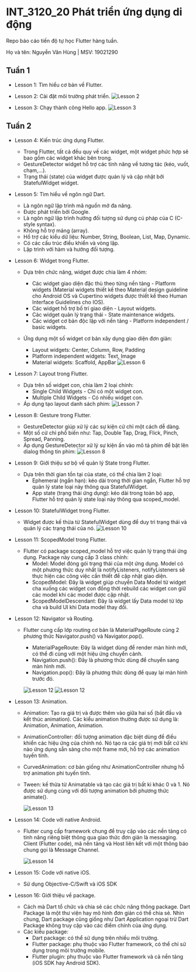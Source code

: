 # INT_3120_20 Phát triển ứng dụng di động

Repo báo cáo tiến độ tự học Flutter hàng tuần.

Họ và tên: Nguyễn Văn Hùng | MSV: 19021290

## Tuần 1

- Lesson 1: Tìm hiểu cơ bản về Flutter.

- Lesson 2: Cài đặt môi trường phát triển.
  ![Lesson 2](images/1.jpg)

- Lesson 3: Chạy thành công Hello app.
  ![Lesson 3](images/2.jpg)

## Tuần 2

- Lesson 4: Kiến trúc ứng dụng Flutter.
  - Trong Flutter, tất cả đều quy về các widget, một widget phức hợp sẽ bao gồm các widget khác bên trong.
  - GestureDetector widget hỗ trợ các tính năng về tương tác (kéo, vuốt, chạm,...).
  - Trạng thái (state) của widget được quản lý và cập nhật bởi StatefulWidget widget.

- Lesson 5: Tìm hiểu về ngôn ngữ Dart.
  - Là ngôn ngữ lập trình mã nguồn mở đa năng.
  - Được phát triển bởi Google.
  - Là ngôn ngữ lập trình hướng đối tượng sử dụng cú pháp của C (C-style syntax).
  - Không hỗ trợ mảng (array).
  - Hồ trợ các kiểu dữ liệu: Number, String, Boolean, List, Map, Dynamic.
  - Có các cấu trúc điều khiển và vòng lặp.
  - Lập trình với hàm và hướng đối tượng.

- Lesson 6: Widget trong Flutter.
  - Dựa trên chức năng, widget được chia làm 4 nhóm:
    - Các widget giao diện đặc thù theo từng nền tảng - Platform widgets (Material widgets thiết kế theo Material design guideline cho Android OS và Cupertino widgets được thiết kế theo Human Interface Guidelines cho IOS).
    - Các widget hỗ trợ bố trí giao diện - Layout widgets.
    - Các widget quản lý trạng thái - State maintenance widgets.
    - Các widget cơ bản độc lập với nền tảng - Platform independent / basic widgets.

  - Ứng dụng một số widget cơ bản xây dụng giao diện đơn giản:
    - Layout widgets: Center, Column, Row, Padding
    - Platform independent widgets: Text, Image
    - Material widgets: Scaffold, AppBar
    ![Lesson 6](images/3.jpg)

- Lesson 7: Layout trong Flutter.
  - Dựa trên số widget con, chia làm 2 loại chính:
    - Single Child Widgets - Chỉ có một widget con.
    - Multiple Child Widgets - Có nhiều widget con.
  - Áp dụng tạo layout danh sách phim:
  ![Lesson 7](images/4.jpg)

- Lesson 8: Gesture trong Flutter.
  - GestureDetector giúp xử lý các sự kiện cử chỉ một cách dễ dàng.
  - Một số cử chỉ phổ biến như: Tap, Double Tap, Drag, Flick, Pinch, Spread, Panning.
  - Áp dụng GestureDetector xử lý sự kiện ấn vào mô tả phim để bật lên dialog thông tin phim:
    ![Lesson 8](images/5.jpg)

- Lesson 9: Giới thiệu sơ bộ về quản lý State trong Flutter.
  - Dựa trên thời gian tồn tại của state, có thể chia làm 2 loại:
    - Ephemeral (ngắn hạn): kéo dài trong thời gian ngắn, Flutter hỗ trợ quản lý state loại này thông qua StatefulWidget.
    - App state (trạng thái ứng dụng): kéo dài trong toàn bộ app, Flutter hỗ trợ quản lý state loại này thông qua scoped_model.

- Lesson 10: StatefulWidget trong Flutter.
  - Widget được kế thừa từ StatefulWidget  dùng để duy trì trạng thái và quản lý các trạng thái của nó.
  ![Lesson 10](images/6.jpg)

- Lesson 11: ScopedModel trong Flutter.
  - Flutter có package scoped_model hỗ trợ việc quản lý trạng thái ứng dụng. Package này cung cấp 3 class chính:
    - Model: Model đóng gói trạng thái của một ứng dụng. Model có một phương thức duy nhất là notifyListeners, notifyListeners sẽ thực hiện các công việc cần thiết để cập nhật giao diện.
    - ScopedModel: Đây là widget giúp chuyển Data Model từ widget cha xuống các widget con đồng thời rebuild các widget con giữ các model khi các model được cập nhật.
    - ScopedModelDescendant: Đây là widget lấy Data model từ lớp cha và build UI khi Data model thay đổi.

- Lesson 12: Navigator và Routing.
  - Flutter cung cấp lớp routing cơ bản là MaterialPageRoute cùng 2 phương thức Navigator.push() và Navigator.pop().
    - MaterialPageRoute: Đây là widget dùng để render màn hình mới, có thể đi cùng với một hiệu ứng chuyển cảnh.
    - Navigation.push(): Đây là phương thức dùng để chuyển sang màn hình mới.
    - Navigation.pop(): Đây là phương thức dùng để quay lại màn hình trước đó.
  
    ![Lesson 12](images/7.png)
    ![Lesson 12](images/8.png)

- Lesson 13: Animation.
  - Animation: Tạo ra giá trị và được thêm vào giữa hai số (bắt đầu và kết thúc animation). Các kiểu animation thường được sử dụng là: Animation, Animation, Animation.
  - AnimationController: đối tượng animation đặc biệt dùng để điều khiển các hiệu ứng của chính nó. Nó tạo ra các giá trị mới bất cứ khi nào ứng dụng sẵn sàng cho một frame mới, hỗ trợ các animation tuyến tính.
  - CurvedAnimation: cơ bản giống như AnimationController nhưng hỗ trợ animation phi tuyến tính.
  - Tween: kế thừa từ Animatable và tạo các giá trị bất kì khác 0 và 1. Nó được sử dụng cùng với đối tượng animation bởi phương thức animate().

    ![Lesson 13](images/9.png)

- Lesson 14: Code với native Android.
  - Flutter cung cấp framework chung để truy cập vào các nền tảng có tính năng riêng biệt thông qua giao thức đơn giản là messaging. Client (Flutter code), mã nền tảng và Host liên kết với một thông báo chung gọi là Message Channel.

    ![Lesson 14](images/10.png)

- Lesson 15: Code với native iOS.
  - Sử dụng Objective-C/Swift và iOS SDK
  
- Lesson 16: Giới thiệu về package.
  - Cách mà Dart tổ chức và chia sẻ các chức năng thông package. Dart Package là một thư viện hay mô hình đơn giản có thể chia sẻ. Nhìn chung, Dart package cũng giống như Dart Application ngoại trừ Dart Package không truy cập vào các điểm chính của ứng dụng.
  - Các kiểu package:
    - Dart package: có thể sử dụng trên nhiều môi trường.
    - Flutter package: phụ thuộc vào Flutter framework, có thể chỉ sử dụng trong môi trường mobile.
    - Flutter plugin: phụ thuộc vào Flutter framework và cả nền tảng (iOS SDK hay Android SDK).
